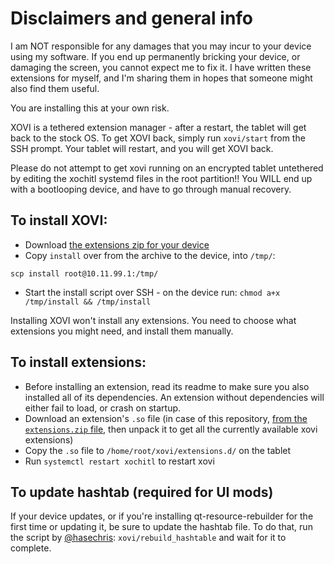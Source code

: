 # Disclaimers and general info

I am NOT responsible for any damages that you may incur to your device using my software. If you end up permanently bricking your device, or damaging the screen, you cannot expect me to fix it. I have written these extensions for myself, and I'm sharing them in hopes that someone might also find them useful.

You are installing this at your own risk.

XOVI is a tethered extension manager - after a restart, the tablet will get back to the stock OS. To get XOVI back, simply run `xovi/start` from the SSH prompt. Your tablet will restart, and you will get XOVI back.

Please do not attempt to get xovi running on an encrypted tablet untethered by editing the xochitl systemd files in the root partition!! You WILL end up with a bootlooping device, and have to go through manual recovery.

## To install XOVI:
- Download [the extensions zip for your device](https://github.com/asivery/rmpp-xovi-extensions/releases)
- Copy `install` over from the archive to the device, into `/tmp/`:
```
scp install root@10.11.99.1:/tmp/
```
- Start the install script over SSH - on the device run: `chmod a+x /tmp/install && /tmp/install`

Installing XOVI won't install any extensions. You need to choose what extensions you might need, and install them manually.

## To install extensions:
- Before installing an extension, read its readme to make sure you also installed all of its dependencies. An extension without dependencies will either fail to load, or crash on startup.
- Download an extension's `.so` file (in case of this repository, [from the `extensions.zip` file](https://github.com/asivery/rmpp-xovi-extensions/releases/), then unpack it to get all the currently available xovi extensions)
- Copy the `.so` file to `/home/root/xovi/extensions.d/` on the tablet
- Run `systemctl restart xochitl` to restart xovi

## To update hashtab (required for UI mods)
If your device updates, or if you're installing qt-resource-rebuilder for the first time or updating it, be sure to update the hashtab file. To do that, run the script by [@hasechris](https://github.com/hasechris): `xovi/rebuild_hashtable` and wait for it to complete.
